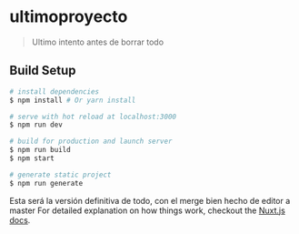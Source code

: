 # ultimoproyecto

> Ultimo intento antes de borrar todo

## Build Setup

``` bash
# install dependencies
$ npm install # Or yarn install

# serve with hot reload at localhost:3000
$ npm run dev

# build for production and launch server
$ npm run build
$ npm start

# generate static project
$ npm run generate
```
Esta será la versión definitiva de todo, con el merge bien hecho de editor a master
For detailed explanation on how things work, checkout the [Nuxt.js docs](https://github.com/nuxt/nuxt.js).
